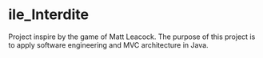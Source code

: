 # ile_Interdite

Project inspire by the game of Matt Leacock.
The purpose of this project is to apply software engineering and MVC architecture in Java.


